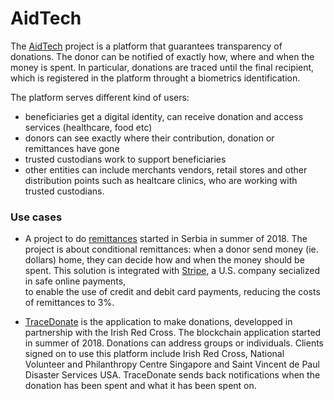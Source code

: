 # AidTech

The [AidTech](https://aid.technology/) project is a platform that guarantees transparency of donations. 
The donor can be notified of exactly how, where and when the money is spent.
In particular, donations are traced until the final recipient, which  is registered in the platform throught 
a biometrics identification.

The platform serves different kind of users: 
* beneficiaries get a digital identity, can receive donation and access services (healthcare, food etc)
* donors can see exactly where their contribution, donation or remittances have gone
* trusted custodians work to support beneficiaries
* other entities can  include merchants vendors, retail stores and other distribution points such as healtcare clinics, 
who are working with trusted custodians. 

### Use cases
*   A project to do [remittances]( http://www.rs.undp.org/content/serbia/en/home/presscenter/articles/2018/br_e--sigurnije-i-jeftinije-slanje-novca-iz-dijaspore-u-maticu.html) 
started in Serbia in summer of 2018. The project is about conditional remittances: when a donor
send money (ie. dollars) home, they can decide how and when the money should be spent.
This solution is integrated  with [Stripe](https://stripe.com/it), a U.S. company secialized in safe online payments,   
to enable the use of credit and debit card payments, reducing the costs of remittances to 3%.

* [TraceDonate](https://www.tracedonate.com/) is the application to make donations, developped in partnership with the 
Irish Red Cross. The  blockchain application started in summer of 2018. Donations can address groups or individuals.
Clients signed on to use this platform include Irish Red Cross, National Volunteer and  Philanthropy Centre Singapore and 
Saint Vincent de Paul Disaster Services USA.
TraceDonate sends back notifications when the donation has been spent and what it has been spent on.


